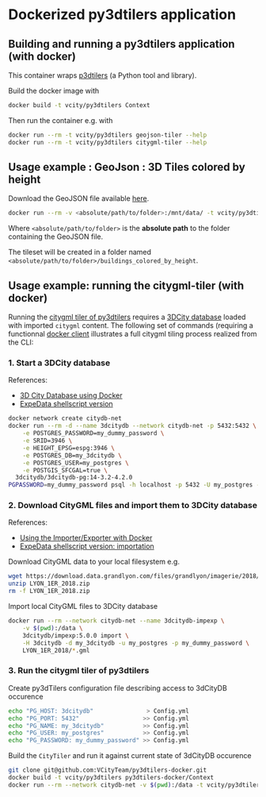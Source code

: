 # Dockerized py3dtilers application

## Building and running a py3dtilers application (with docker)

This container wraps [p3dtilers](https://github.com/VCityTeam/py3dtilers) (a Python tool and library).

Build the docker image with

```bash
docker build -t vcity/py3dtilers Context
```

Then run the container e.g. with

```bash
docker run --rm -t vcity/py3dtilers geojson-tiler --help
docker run --rm -t vcity/py3dtilers citygml-tiler --help
```

## Usage example : GeoJson : 3D Tiles colored by height

Download the GeoJSON file available [here](https://raw.githubusercontent.com/VCityTeam/UD-Sample-data/master/GeoJSON/buildings_lyon1.geojson).

```bash
docker run --rm -v <absolute/path/to/folder>:/mnt/data/ -t vcity/py3dtilers geojson-tiler --path /mnt/data/buildings_lyon1.geojson --add_color HAUTEUR -o /mnt/data/buildings_colored_by_height
```

Where `<absolute/path/to/folder>` is the __absolute path__ to the folder containing the GeoJSON file.

The tileset will be created in a folder named `<absolute/path/to/folder>/buildings_colored_by_height`.



## Usage example: running the citygml-tiler (with docker)

Running the [citygml tiler of py3dtilers](https://github.com/VCityTeam/py3dtilers/blob/master/py3dtilers/CityTiler/README.md)
requires a [3DCity database](https://www.3dcitydb.org/3dcitydb/) loaded with imported `citygml` content.
The following set of commands (requiring a functionnal [docker client](https://en.wikipedia.org/wiki/Docker_(software)) 
illustrates a full citygml tiling process realized from the CLI: 

### 1. Start a 3DCity database
References:
* [3D City Database using Docker](https://3dcitydb-docs.readthedocs.io/en/version-2022.0/3dcitydb/docker.html)
* [ExpeData shellscript version](https://github.com/VCityTeam/ExpeData-Workflows_testing/blob/master/ShellScriptCallingDocker/LaunchDataBaseSingleServer.sh.j2)
```bash
docker network create citydb-net
docker run --rm -d --name 3dcitydb --network citydb-net -p 5432:5432 \
    -e POSTGRES_PASSWORD=my_dummy_password \
    -e SRID=3946 \
    -e HEIGHT_EPSG=espg:3946 \
    -e POSTGRES_DB=my_3dcitydb \
    -e POSTGRES_USER=my_postgres \
    -e POSTGIS_SFCGAL=true \
  3dcitydb/3dcitydb-pg:14-3.2-4.2.0
PGPASSWORD=my_dummy_password psql -h localhost -p 5432 -U my_postgres -d my_3dcitydb -c "\dt"
```

### 2. Download CityGML files and import them to 3DCity database
References:
* [Using the Importer/Exporter with Docker](https://3dcitydb-docs.readthedocs.io/en/version-2022.0/impexp/docker.html)
* [ExpeData shellscript version: importation](https://github.com/VCityTeam/ExpeData-Workflows_testing/blob/master/ShellScriptCallingDocker/DockerLoad3dCityDataBase.sh)

Download CityGML data to your local filesystem e.g.

```bash
wget https://download.data.grandlyon.com/files/grandlyon/imagerie/2018/maquette/LYON_1ER_2018.zip
unzip LYON_1ER_2018.zip
rm -f LYON_1ER_2018.zip
```

Import local CityGML files to 3DCity database

```bash
docker run --rm --network citydb-net --name 3dcitydb-impexp \
    -v $(pwd):/data \
    3dcitydb/impexp:5.0.0 import \
    -H 3dcitydb -d my_3dcitydb -u my_postgres -p my_dummy_password \
    LYON_1ER_2018/*.gml
```

### 3. Run the citygml tiler of py3dtilers

Create py3dTilers configuration file describing access to 3dCityDB occurence

```bash
echo "PG_HOST: 3dcitydb"               > Config.yml
echo "PG_PORT: 5432"                  >> Config.yml
echo "PG_NAME: my_3dcitydb"           >> Config.yml
echo "PG_USER: my_postgres"           >> Config.yml
echo "PG_PASSWORD: my_dummy_password" >> Config.yml
```

Build the `CityTiler` and run it against current state of 3dCityDB occurence

```bash
git clone git@github.com:VCityTeam/py3dtilers-docker.git
docker build -t vcity/py3dtilers py3dtilers-docker/Context
docker run --rm --network citydb-net -v $(pwd):/data -t vcity/py3dtilers citygml-tiler --db_config_path /data/Config.yml
```
